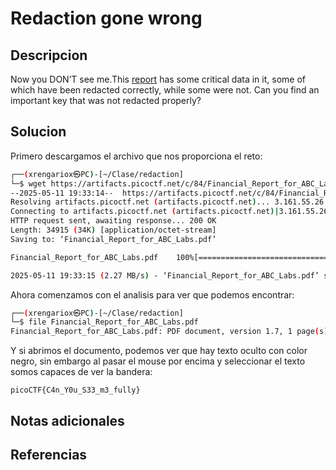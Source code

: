 # Redaction gone wrong

## Descripcion
Now you DON’T see me.This [report](https://artifacts.picoctf.net/c/84/Financial_Report_for_ABC_Labs.pdf) has some critical data in it, some of which have been redacted correctly, while some were not. Can you find an important key that was not redacted properly?
## Solucion
Primero descargamos el archivo que nos proporciona el reto:
```sh
┌──(xrengariox㉿PC)-[~/Clase/redaction]
└─$ wget https://artifacts.picoctf.net/c/84/Financial_Report_for_ABC_Labs.pdf
--2025-05-11 19:33:14--  https://artifacts.picoctf.net/c/84/Financial_Report_for_ABC_Labs.pdf
Resolving artifacts.picoctf.net (artifacts.picoctf.net)... 3.161.55.26, 3.161.55.100, 3.161.55.64, ...
Connecting to artifacts.picoctf.net (artifacts.picoctf.net)|3.161.55.26|:443... connected.
HTTP request sent, awaiting response... 200 OK
Length: 34915 (34K) [application/octet-stream]
Saving to: ‘Financial_Report_for_ABC_Labs.pdf’

Financial_Report_for_ABC_Labs.pdf    100%[===================================================================>]  34.10K  --.-KB/s    in 0.01s   

2025-05-11 19:33:15 (2.27 MB/s) - ‘Financial_Report_for_ABC_Labs.pdf’ saved [34915/34915]

```

Ahora comenzamos con el analisis para ver que podemos encontrar:
```sh
┌──(xrengariox㉿PC)-[~/Clase/redaction]
└─$ file Financial_Report_for_ABC_Labs.pdf 
Financial_Report_for_ABC_Labs.pdf: PDF document, version 1.7, 1 page(s)
```

Y si abrimos el documento, podemos ver que hay texto oculto con color negro, sin embargo al pasar el mouse por encima y seleccionar el texto somos capaces de ver la bandera:
```flag
picoCTF{C4n_Y0u_S33_m3_fully}
```
## Notas adicionales

## Referencias

